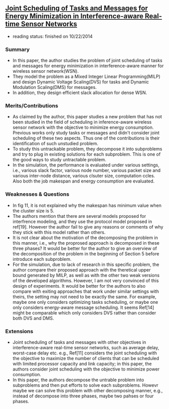 ## [Joint Scheduling of Tasks and Messages for Energy Minimization in Interference-aware Real-time Sensor Networks](http://www.computer.org/csdl/trans/tm/preprint/06547140.pdf)

- reading status: finished on 10/22/2014

### Summary
<!--
- What is the problem that is addressed in the paper? 
- Which techniques are used to prove the results or obtain the performance evaluation? 
- What are the main results/findings? 
Please do not copy sentences from the paper (or abstract), use your own words to show your own preparation/understanding.
-->
- In this paper, the author studies the problem of joint scheduling of tasks and messages for energy minimization in interference-aware manner for wireless sensor network(WSN). 
- They model the problem as a Mixed Integer Linear Programming(MILP) and design Dynamic Voltage Scaling(DVS) for tasks and Dynamic Modulation Scaling(DMS) for messages. 
- In addition, they design efficient slack allocation for dense WSN.

### Merits/Contributions
<!--In this part, try to identify the strong points of the paper. 
- How does it contribute to the field? 
- Is there anything particularly attractive about the approach (e.g. strong analytical results or comprehensive experimental evaluation)? 
- Any commendable aspects about the methodology?-->
- As claimed by the author, this paper studies a new problem that has not been studied in the field of scheduling in inference-aware wireless sensor network with the objective to minimize energy consumption. Previous works only study tasks or messages and didn't consider joint scheduling of these two aspects. Thus one of the contributions is their identification of such unstudied problem.
- To study this untrackable problem, they decompose it into subproblems and try to plug in existing solutions for each subproblem. This is one of the good ways to study untractable problem.
- In the simulation, the performance is evaluated under various settings, i.e., various slack factor, various node number, various packet size and various inter-node distance, various clsuter size, computation ccles. Also both the job makespan and energy consumption are evaluated. 

### Weaknesses & Questions
<!-- - What are the drawbacks of the approach adopted in the paper? 
- Any flaws in the technical content? 
- Problems with the simulation methodology? 
- Any exaggerated claims not supported by simulations or technical findings? 
- Are the comparisons made against other solutions proposed in the same area?-->
- In fig 11, it is not explained why the makespan has minimum value when the cluster size is 5. 
- The authors mention that there are several models proposed for interfrence modeling, and they use the protocol model proposed in ref[19]. However the author fail to give any reasons or comments of why they stick with this model rather than others. 
- It is not clear about the motivation of the decomposing the problem in this manner, i.e., why the proprosed approach is decomposed in these three phases? It would be better for the author to give an overview of the decomposition of the problem in the beginning of Section 5 before introduce each subproblem.
- For the simulation, due to lack of research in this specific problem, the author compare their proposed approach with the theretical upper bound generated by MILP, as well as with the other two weak versions of the developed algorithms. However, I am not very convinced of this design of experiments. It would be better for the authors to also compare with exiting approaches that work under similar settings with theirs, the setting may not need to be exactly the same. For example, maybe one only considers optimizing tasks scheduling, or maybe one only considers energy-aware message scheduling. It seems Ref[14] might be comparable which only considers DVS rather than consider both DVS and DMS. 



### Extensions
<!--- Any open and interesting research problems that you can identify after reading this paper? 
- Can you propose any extensions to this work? If so, how?-->
- Joint scheduling of tasks and messages with other objectives in interference-aware real-time sensor networks, such as average delay, worst-case delay etc. e.g., Ref[11] considers the joint scheduling with the objective to maximize the number of clients that can be scheduled with limited processor capacity and link capacity; in this paper, the authors consider joint scheduling with the objective to minimize power consumption.
- In this paper, the authors decompose the untrable problem into subproblems and then put efforts to solve each subproblems. Howevr maybe we can solve this problem with other decomposing manner, e.g., instead of decompose into three phases, maybe two pahses or four phases. 
